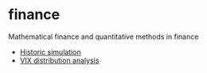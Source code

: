 # finance
Mathematical finance and quantitative methods in finance
- [Historic simulation](sumulation_studies/simulation_historic.ipynb)
- [VIX distribution analysis](data_analysis/VIX_analysis.ipynb)

